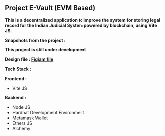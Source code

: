<h2>Project E-Vault (EVM Based)</h2>

<b>This is a decentralized application to improve the system for storing legal record for the Indian Judicial System powered by blockchain, using Vite JS.</b>

<!-- Currently, the app is working on localhost using <b>Sepolia test network</b> and Alchemy. -->

<b>Snapshots from the project : </b>

<b>This project is still under development </b>

<b>Design file : <a href="https://www.figma.com/file/KxWQBN9kWSZFAdaGUGrT21/vite-project-evault?type=whiteboard&node-id=0-1">Figjam file</a> </b>

<b>Tech Stack :</b>

<b>Frontend :</b>

<ul>
    <li>Vite JS</li>
</ul>
<b>Backend :</b>
<ul>
    <li>Node JS</li>
    <li>Hardhat Development Environment</li>
    <li>Metamask Wallet</li>
    <li>Ethers JS</li>
    <li>Alchemy</li>
</ul>

<!-- The project is complete but I'm open to modificatications. -->
